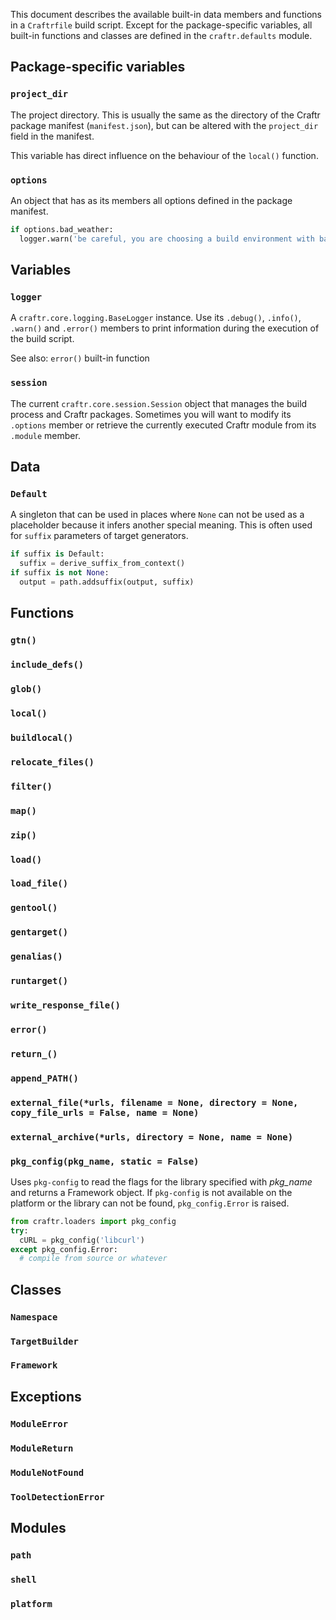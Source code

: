 This document describes the available built-in data members and functions in
a `Craftrfile` build script. Except for the package-specific variables, all
built-in functions and classes are defined in the `craftr.defaults` module.

## Package-specific variables

### `project_dir`

The project directory. This is usually the same as the directory of the
Craftr package manifest (`manifest.json`), but can be altered with the
`project_dir` field in the manifest.

This variable has direct influence on the behaviour of the `local()` function.

### `options`

An object that has as its members all options defined in the package manifest.

```python
if options.bad_weather:
  logger.warn('be careful, you are choosing a build environment with bad weather')
```


## Variables

### `logger`

A `craftr.core.logging.BaseLogger` instance. Use its `.debug()`, `.info()`,
`.warn()` and `.error()` members to print information during the execution of
the build script.

See also: `error()` built-in function

### `session`

The current `craftr.core.session.Session` object that manages the build process
and Craftr packages. Sometimes you will want to modify its `.options` member
or retrieve the currently executed Craftr module from its `.module` member.


## Data

### `Default`

A singleton that can be used in places where `None` can not be used as a
placeholder because it infers another special meaning. This is often used
for `suffix` parameters of target generators.

```python
if suffix is Default:
  suffix = derive_suffix_from_context()
if suffix is not None:
  output = path.addsuffix(output, suffix)
```


## Functions

### `gtn()`

### `include_defs()`

### `glob()`

### `local()`

### `buildlocal()`

### `relocate_files()`

### `filter()`

### `map()`

### `zip()`

### `load()`

### `load_file()`

### `gentool()`

### `gentarget()`

### `genalias()`

### `runtarget()`

### `write_response_file()`

### `error()`

### `return_()`

### `append_PATH()`

### `external_file(*urls, filename = None, directory = None, copy_file_urls = False, name = None)`

### `external_archive(*urls, directory = None, name = None)`

### `pkg_config(pkg_name, static = False)`

Uses `pkg-config` to read the flags for the library specified with *pkg_name*
and returns a Framework object. If `pkg-config` is not available on the platform
or the library can not be found, `pkg_config.Error` is raised.

```python
from craftr.loaders import pkg_config
try:
  cURL = pkg_config('libcurl')
except pkg_config.Error:
  # compile from source or whatever
```


## Classes

### `Namespace`

### `TargetBuilder`

### `Framework`


## Exceptions

### `ModuleError`

### `ModuleReturn`

### `ModuleNotFound`

### `ToolDetectionError`


## Modules

### `path`

### `shell`

### `platform`
